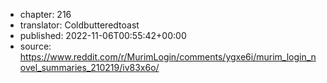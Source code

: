 - chapter: 216
- translator: Coldbutteredtoast
- published: 2022-11-06T00:55:42+00:00
- source: https://www.reddit.com/r/MurimLogin/comments/ygxe6i/murim_login_novel_summaries_210219/iv83x6o/
